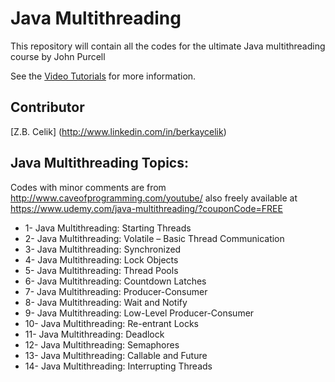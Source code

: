 
Java Multithreading
=============================================================
This repository will contain all the codes for the ultimate Java multithreading course by John Purcell

See the [Video Tutorials](https://www.udemy.com/java-multithreading/)
for more information.

Contributor
----------
[Z.B. Celik] (http://www.linkedin.com/in/berkaycelik) 


Java Multithreading Topics:
-------------
Codes with minor comments are from http://www.caveofprogramming.com/youtube/  also freely available at https://www.udemy.com/java-multithreading/?couponCode=FREE


- 1- Java Multithreading: Starting Threads
- 2- Java Multithreading: Volatile – Basic Thread Communication 
- 3- Java Multithreading: Synchronized 
- 4- Java Multithreading: Lock Objects 
- 5- Java Multithreading: Thread Pools 
- 6- Java Multithreading: Countdown Latches 
- 7- Java Multithreading: Producer-Consumer 
- 8- Java Multithreading: Wait and Notify 
- 9- Java Multithreading: Low-Level Producer-Consumer 
- 10- Java Multithreading: Re-entrant Locks 
- 11- Java Multithreading: Deadlock 
- 12- Java Multithreading: Semaphores 
- 13- Java Multithreading: Callable and Future 
- 14- Java Multithreading: Interrupting Threads 
